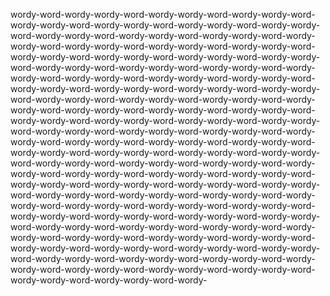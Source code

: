 wordy-word-wordy-wordy-word-wordy-wordy-word-wordy-wordy-word-wordy-wordy-word-wordy-wordy-word-wordy-wordy-word-wordy-wordy-word-wordy-wordy-word-wordy-wordy-word-wordy-wordy-word-wordy-wordy-word-wordy-wordy-word-wordy-wordy-word-wordy-wordy-word-wordy-wordy-word-wordy-wordy-word-wordy-wordy-word-wordy-wordy-word-wordy-wordy-word-wordy-wordy-word-wordy-wordy-word-wordy-wordy-word-wordy-wordy-word-wordy-wordy-word-wordy-wordy-word-wordy-wordy-word-wordy-wordy-word-wordy-wordy-word-wordy-wordy-word-wordy-wordy-word-wordy-wordy-word-wordy-wordy-word-wordy-wordy-word-wordy-wordy-word-wordy-wordy-word-wordy-wordy-word-wordy-wordy-word-wordy-wordy-word-wordy-wordy-word-wordy-wordy-word-wordy-wordy-word-wordy-wordy-word-wordy-wordy-word-wordy-wordy-word-wordy-wordy-word-wordy-wordy-word-wordy-wordy-word-wordy-wordy-word-wordy-wordy-word-wordy-wordy-word-wordy-wordy-word-wordy-wordy-word-wordy-wordy-word-wordy-wordy-word-wordy-wordy-word-wordy-wordy-word-wordy-wordy-word-wordy-wordy-word-wordy-wordy-word-wordy-wordy-word-wordy-wordy-word-wordy-wordy-word-wordy-wordy-word-wordy-wordy-word-wordy-wordy-word-wordy-wordy-word-wordy-wordy-word-wordy-wordy-word-wordy-wordy-word-wordy-wordy-word-wordy-wordy-word-wordy-wordy-word-wordy-wordy-word-wordy-wordy-word-wordy-wordy-word-wordy-wordy-word-wordy-wordy-word-wordy-wordy-word-wordy-wordy-word-wordy-wordy-word-wordy-wordy-word-wordy-wordy-word-wordy-wordy-word-wordy-wordy-word-wordy-wordy-word-wordy-wordy-word-wordy-wordy-word-wordy-wordy-word-wordy-wordy-word-wordy-wordy-word-wordy-wordy-word-wordy-wordy-word-wordy-wordy-word-wordy-
